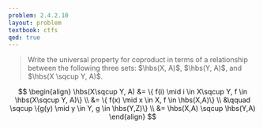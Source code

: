 ```yaml
---
problem: 2.4.2.10 
layout: problem
textbook: ctfs
qed: true
---
```


> Write the universal property for coproduct in terms of a relationship between
> the following three sets: $\hbs(X, A)$, $\hbs(Y, A)$, and
> $\hbs(X \sqcup Y, A)$.

$$
\begin{align}
\hbs(X\sqcup Y, A) &= \{ f(i) \mid i \in X\sqcup Y, f \in \hbs(X\sqcup Y, A)\} \\
&= \{ f(x) \mid x \in X, f \in \hbs(X,A)\} \\
&\qquad \sqcup \{g(y) \mid y \in Y, g \in \hbs(Y,Z)\} \\
&= \hbs(X,A) \sqcup \hbs(Y,A) 
\end{align}
$$
